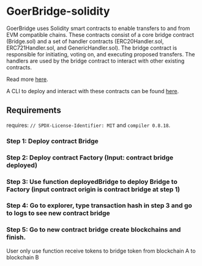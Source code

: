 # GoerBridge-solidity

GoerBridge uses Solidity smart contracts to enable transfers to and from EVM compatible chains. These contracts consist of a core bridge contract (Bridge.sol) and a set of handler contracts (ERC20Handler.sol, ERC721Handler.sol, and GenericHandler.sol). The bridge contract is responsible for initiating, voting on, and executing proposed transfers. The handlers are used by the bridge contract to interact with other existing contracts.

Read more [here]().

A CLI to deploy and interact with these contracts can be found [here](https://github.com/tdkhoa2002/bridge-evm).

## Requirements
requires:   `// SPDX-License-Identifier: MIT` and `compiler 0.8.18`.


### Step 1: Deploy contract Bridge
### Step 2: Deploy contract Factory (Input: contract bridge deployed)
### Step 3: Use function deployedBridge to deploy Bridge to Factory (input contract origin is contract bridge at step 1)
### Step 4: Go to explorer, type transaction hash in step 3 and go to logs to see new contract bridge
### Step 5: Go to new contract bridge create blockchains and finish.

User only use function receive tokens to bridge token from blockchain A to blockchain B
